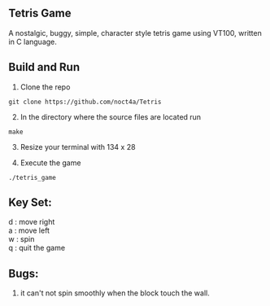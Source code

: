 ## Tetris Game 
A nostalgic, buggy, simple, character style tetris game using VT100, written in C language.


## Build and Run

1. Clone the repo
```
git clone https://github.com/noct4a/Tetris
```
2. In the directory where the source files are located run
```
make
```
3. Resize your terminal with 134 x 28

4. Execute the game
```
./tetris_game
```

## Key Set:
d : move right\
a : move left\
w : spin\
q : quit the game

## Bugs:
1. it can't not spin smoothly when the block touch the wall.
